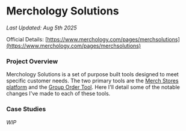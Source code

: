 # Merchology Solutions
*Last Updated: Aug 5th 2025*

Official Details: [https://www.merchology.com/pages/merchsolutions](https://www.merchology.com/pages/merchsolutions)

### Project Overview

Merchology Solutions is a set of purpose built tools designed to meet specific customer needs. The two primary tools are the [Merch Stores platform](https://www.merchology.com/pages/merchstore) and the [Group Order Tool](https://www.merchology.com/pages/group-order-tool). Here I'll detail some of the notable changes I've made to each of these tools.

### Case Studies

*WIP*
